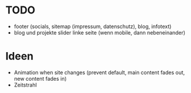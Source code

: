 # TODO

- footer (socials, sitemap (impressum, datenschutz), blog, infotext)
- blog und projekte slider linke seite (wenn mobile, dann nebeneinander)

# Ideen

- Animation when site changes (prevent default, main content fades out, new content fades in)
- Zeitstrahl
